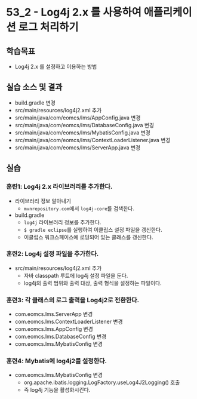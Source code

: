 # 53_2 - Log4j 2.x 를 사용하여 애플리케이션 로그 처리하기

## 학습목표

- Log4j 2.x 를 설정하고 이용하는 방법

## 실습 소스 및 결과

- build.gradle 변경
- src/main/resources/log4j2.xml 추가
- src/main/java/com/eomcs/lms/AppConfig.java 변경
- src/main/java/com/eomcs/lms/DatabaseConfig.java 변경
- src/main/java/com/eomcs/lms/MybatisConfig.java 변경
- src/main/java/com/eomcs/lms/ContextLoaderListener.java 변경
- src/main/java/com/eomcs/lms/ServerApp.java 변경

## 실습  

### 훈련1: Log4j 2.x 라이브러리를 추가한다.

- 라이브러리 정보 알아내기
    - `mvnrepository.com`에서 `log4j-core`를 검색한다.
- build.gradle
    - `log4j` 라이브러리 정보를 추가한다.
    - `$ gradle eclipse`를 실행하여 이클립스 설정 파일을 갱신한다.
    - 이클립스 워크스페이스에 로딩되어 있는 클래스를 갱신한다.


### 훈련2: Log4j 설정 파일을 추가한다.

- src/main/resources/log4j2.xml 추가
  - 자바 classpath 루트에 log4j 설정 파일을 둔다.
  - log4j의 출력 범위와 출력 대상, 출력 형식을 설정하는 파일이다.


### 훈련3: 각 클래스의 로그 출력을 Log4j2로 전환한다.

- com.eomcs.lms.ServerApp 변경
- com.eomcs.lms.ContextLoaderListener 변경
- com.eomcs.lms.AppConfig 변경
- com.eomcs.lms.DatabaseConfig 변경
- com.eomcs.lms.MybatisConfig 변경

### 훈련4: Mybatis에 log4j2를 설정한다.

- com.eomcs.lms.MybatisConfig 변경
  - org.apache.ibatis.logging.LogFactory.useLog4J2Logging() 호출
  - 즉 log4j 기능을 활성화시킨다.



